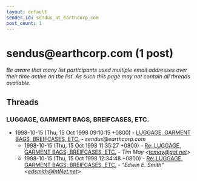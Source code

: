 ```yaml
---
layout: default
sender_id: sendus_at_earthcorp_com
post_count: 1
---
```


# sendus<span>@</span>earthcorp.com (1 post)

_Be aware that many list participants used multiple email addresses over their time active on the list. As such this page may not contain all threads available._

## Threads

### LUGGAGE, GARMENT BAGS, BREIFCASES, ETC.
+ 1998-10-15 (Thu, 15 Oct 1998 09:10:15 +0800) - [LUGGAGE, GARMENT BAGS, BREIFCASES, ETC.](/archive/1998/10/f04ec4014cedbe13b76e1edc29553dad68de83a1bb21396ddb3c8faf14437942) - _sendus@earthcorp.com_
  + 1998-10-15 (Thu, 15 Oct 1998 11:35:27 +0800) - [Re: LUGGAGE, GARMENT BAGS, BREIFCASES, ETC.](/archive/1998/10/4a9832334a14612b49e12f1e09d21781149001ba95ef70019723a50006e062a3) - _Tim May \<tcmay@got.net\>_
  + 1998-10-15 (Thu, 15 Oct 1998 12:34:48 +0800) - [Re: LUGGAGE, GARMENT BAGS, BREIFCASES, ETC.](/archive/1998/10/e1b594d4bb20fdf646688df0adae98d596bedb8c7060858db1d057313d8bc8e0) - _"Edwin E. Smith" \<edsmith@IntNet.net\>_

